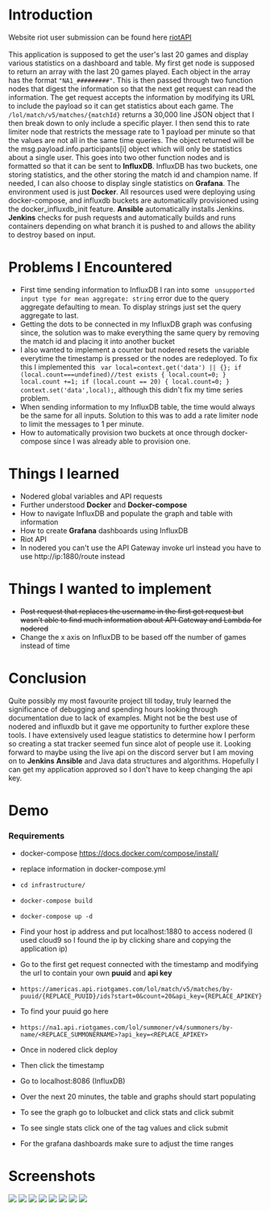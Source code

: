 # Introduction
Website riot user submission can be found here [riotAPI](https://aronblog.net/riot.html)
<br></br>
This application is supposed to get the user's last 20 games and display various statistics on a dashboard and table. My first get node is supposed to return an array with the last 20
games played. Each object in the array has the format ```"NA1_#########"```. This is then passed through two function nodes that digest the information so that the next get request
can read the information. The get request accepts the information by modifying its URL to include the payload so it can get statistics about each game. The ``` /lol/match/v5/matches/{matchId} ```
returns a 30,000 line JSON object that I then break down to only include a specific player. I then send this to rate limiter node that restricts the message rate to 1 payload per minute so that
the values are not all in the same time queries. The object returned will be the msg.payload.info.participants[i] object which will only be statistics about a single user.
This goes into two other function nodes and is formatted so that it can be sent to **InfluxDB**. InfluxDB has two buckets, one storing statistics, and the other storing the match id and champion name. If needed, I can also choose to display single statistics on **Grafana**. The environment used
is just **Docker**. All resources used were deploying using docker-compose, and influxdb buckets are automatically provisioned using the docker_influxdb_init feature. **Ansible** automatically installs Jenkins. **Jenkins** checks for push requests and automatically builds and runs containers depending on what branch it is pushed to and allows the ability to destroy based on input.

# Problems I Encountered
- First time sending information to InfluxDB I ran into some ```  unsupported input type for mean aggregate: string ``` error due to the query aggregate defaulting to mean. To display strings just set the query aggregate to last.
- Getting the dots to be connected in my InfluxDB graph was confusing since, the solution was to make everything the same query by removing the match id and placing it into another bucket
- I also wanted to implement a counter but nodered resets the variable everytime the timestamp is pressed or the nodes are redeployed. To fix this I implemented this ``` var local=context.get('data') || {};
if (local.count===undefined)//test exists
{
  local.count=0;
}
local.count +=1;
if (local.count == 20) {
    local.count=0;
}
context.set('data',local);```, although this didn't fix my time series problem.
- When sending information to my InfluxDB table, the time would always be the same for all inputs. Solution to this was to add a rate limiter node to limit the messages to 1 per minute.
- How to automatically provision two buckets at once through docker-compose since I was already able to provision one.
# Things I learned
- Nodered global variables and API requests
- Further understood **Docker** and **Docker-compose**
- How to navigate InfluxDB and populate the graph and table with information
- How to create **Grafana** dashboards using InfluxDB
- Riot API
- In nodered you can't use the API Gateway invoke url instead you have to use http://ip:1880/route instead
# Things I wanted to implement
- <s>Post request that replaces the username in the first get request but wasn't able to find much information about API Gateway and Lambda for nodered</s>
- Change the x axis on InfluxDB to be based off the number of games instead of time
# Conclusion 
Quite possibly my most favourite project till today, truly learned the significance of debugging and spending hours looking through documentation due to lack of examples. Might not be the best use of nodered and influxdb but it gave me opportunity to further explore these tools. I have extensively used league statistics to determine how I perform so creating a stat tracker seemed fun since alot of people use it. Looking forward to maybe using the live api on the discord server but I am moving on to **Jenkins** **Ansible** and Java data structures and algorithms. Hopefully I can get my application approved so I don't have to keep changing the api key. 

# Demo
### Requirements
- docker-compose 
https://docs.docker.com/compose/install/ 
- replace information in docker-compose.yml

- ``` cd infrastructure/ ```
- ``` docker-compose build ```
- ``` docker-compose up -d ``` 
- Find your host ip address and put localhost:1880 to access nodered (I used cloud9 so I found the ip by clicking share and copying the application ip)
- Go to the first get request connected with the timestamp and modifying the url to contain your own **puuid** and **api key**
- ``` https://americas.api.riotgames.com/lol/match/v5/matches/by-puuid/{REPLACE_PUUID}/ids?start=0&count=20&api_key={REPLACE_APIKEY} ```
- To find your puuid go here 
- ``` https://na1.api.riotgames.com/lol/summoner/v4/summoners/by-name/<REPLACE_SUMMONERNAME>?api_key=<REPLACE_APIKEY> ```
- Once in nodered click deploy
- Then click the timestamp
- Go to localhost:8086 (InfluxDB)
- Over the next 20 minutes, the table and graphs should start populating 
- To see the graph go to lolbucket and click stats and click submit
- To see single stats click one of the tag values and click submit
- For the grafana dashboards make sure to adjust the time ranges

# Screenshots 
![](riotss/website.png)
![](riotss/nodered2.png)
![](riotss/influxdb1.png)
![](riotss/influxdb2.png)
![](riotss/influxdb3.png)
![](riotss/d541d28a20d9cad3e7c51bfea00cc600.png)
![](riotss/main.png)
![](riotss/dev.png)






